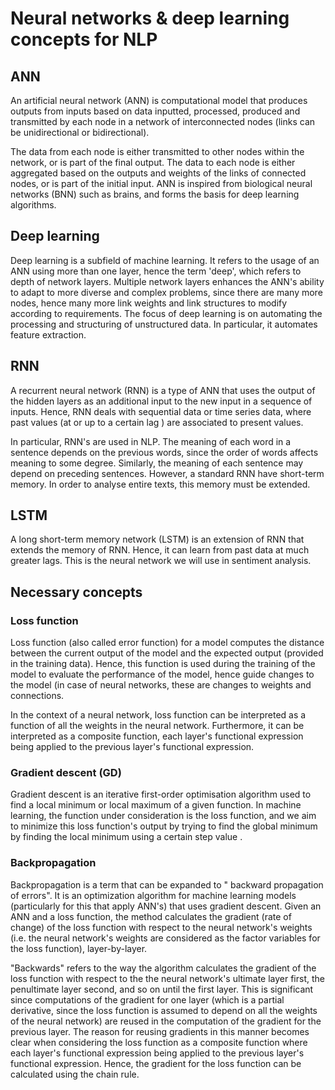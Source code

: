 # Neural networks & deep learning concepts for NLP
## ANN
An artificial neural network (ANN) is computational model that produces outputs from inputs based on data inputted, processed, produced and transmitted by each node in a network of interconnected nodes (links can be unidirectional or bidirectional).

The data from each node is either transmitted to other nodes within the network, or is part of the final output. The data to each node is either aggregated based on the outputs and weights of the links of connected nodes, or is part of the initial input. ANN is inspired from biological neural networks (BNN) such as brains, and forms the basis for deep learning algorithms.

## Deep learning
Deep learning is a subfield of machine learning. It refers to the usage of an ANN using more than one layer, hence the term 'deep', which refers to depth of network layers. Multiple network layers enhances the ANN's ability to adapt to more diverse and complex problems, since there are many more nodes, hence many more link weights and link structures to modify according to requirements. The focus of deep learning is on automating the processing and structuring of unstructured data. In particular, it automates feature extraction.

## RNN
A recurrent neural network (RNN) is a type of ANN that uses the output of the hidden layers as an additional input to the new input in a sequence of inputs. Hence, RNN deals with sequential data or time series data, where past values (at or up to a certain lag ) are associated to present values.

In particular, RNN's are used in NLP. The meaning of each word in a sentence depends on the previous words, since the order of words affects meaning to some degree. Similarly, the meaning of each sentence may depend on preceding sentences. However, a standard RNN have short-term memory. In order to analyse entire texts, this memory must be extended.

## LSTM
A long short-term memory network (LSTM) is an extension of RNN that extends the memory of RNN. Hence, it can learn from past data at much greater lags. This is the neural network we will use in sentiment analysis.

## Necessary concepts
### Loss function 
Loss function (also called error function) for a model computes the distance between the current output of the model and the expected output (provided in the training data). Hence, this function is used during the training of the model to evaluate the performance of the model, hence guide changes to the model (in case of neural networks, these are changes to weights and connections.

In the context of a neural network, loss function can be interpreted as a function of all the weights in the neural network. Furthermore, it can be interpreted as a composite function, each layer's functional expression being applied to the previous layer's functional expression.

### Gradient descent (GD) 
Gradient descent is an iterative first-order  optimisation algorithm used to find a local minimum or local maximum of a given function. In machine learning, the function under consideration is the loss function, and we aim to minimize this loss function's output by trying to find the global minimum by finding the local minimum using a certain step value .

### Backpropagation 
Backpropagation is a term that can be expanded to " backward propagation of errors". It is an optimization algorithm for machine learning models (particularly for this that apply ANN's) that uses gradient descent. Given an ANN and a loss function, the method calculates the gradient (rate of change) of the loss function with respect to the neural network's weights (i.e. the neural network's weights are considered as the factor variables for the loss function), layer-by-layer.

"Backwards" refers to the way the algorithm calculates the gradient of the loss function with respect to the the neural network's ultimate layer first, the penultimate layer second, and so on until the first layer. This is significant since computations of the gradient for one layer (which is a partial derivative, since the loss function is assumed to depend on all the weights of the neural network) are reused in the computation of the gradient for the previous layer. The reason for reusing gradients in this manner becomes clear when considering the loss function as a composite function where each layer's functional expression being applied to the previous layer's functional expression. Hence, the gradient for the loss function can be calculated using the chain rule.